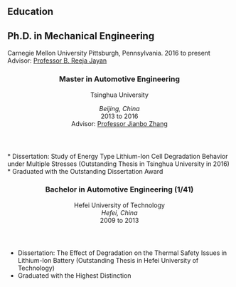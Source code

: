 <section class="thirteen columns" markdown="1">

# Education

<h1> Ph.D. in Mechanical Engineering </h1>

Carnegie Mellon University
Pittsburgh, Pennsylvania. 2016 to present  
Advisor: [Professor B. Reeja Jayan](http://jayanlab.com/)



<article markdown="1">
<header>
<h1>Master in Automotive Engineering</h1>

<span>Tsinghua University </span>
<span><address>Beijing, China</address><time>2013 to 2016</time></span>  
Advisor: [Professor Jianbo Zhang](http://thueps.org/html/en/)
</header>
* Dissertation: Study of Energy Type Lithium-Ion Cell Degradation Behavior under Multiple Stresses (Outstanding Thesis in Tsinghua University in 2016)
* Graduated with the Outstanding Dissertation Award

</article>
<article markdown="1">
<header>
<h1>Bachelor in Automotive Engineering (1/41)</h1>
<span>Hefei University of Technology</span>
<span><address>Hefei, China</address><time>2009 to 2013</time></span>
</header>

* Dissertation: The Effect of Degradation on the Thermal Safety Issues in Lithium-Ion Battery (Outstanding Thesis in Hefei University of Technology)
* Graduated with the Highest Distinction

</article>
</section>
